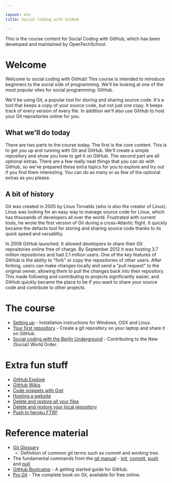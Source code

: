 ```yaml
---

layout: ots
title: Social Coding with GitHub

---
```


This is the course content for Social Coding with GitHub, which has
been developed and maintained by OpenTechSchool.

# Welcome

Welcome to social coding with GitHub! This course is intended to introduce
beginners to the social side of programming. We'll be looking at one of the
most popular sites for social programming: GitHub.

We'll be using Git, a popular tool for storing and sharing source
code. It's a tool that keeps a copy of your source code, but not just
one copy. It keeps track of every version of every file. In addition
we'll also use GitHub to host your Git repositories online for you.

## What we'll do today

There are two parts to the course today. The first is the core content. This is
to get you up and running with Git and GitHub. We'll create a simple repository
and show you how to get it on GitHub. The second part are all optional extras.
There are a few really neat things that you can do with GitHub, so we've
prepared these extra topics for you to explore and try out if you find them
interesting. You can do as many or as few of the optional extras as you please.

## A bit of history

Git was created in 2005 by Linus Torvalds (who is also the creator of Linux).
Linus was looking for an easy way to manage source code for Linux, which has
thousands of developers all over the world. Frustrated with current tools, he
wrote the first version of Git during a cross-Atlantic flight. It quickly
became the defacto tool for storing and sharing source code thanks to its
quick speed and versatility.

In 2008 GitHub launched. It allowed developers to share their Git repositories
online free of charge. By September 2012 it was hosting 3.7 million repositories
and had 2.1 million users. One of the key features of GitHub is the ability to
"fork" or copy the repositories of other users. After forking, users can make
changes locally and send a "pull request" to the original owner, allowing them
to pull the changes back into their repository. This made following and contributing
to projects significantly easier, and GitHub quickly became the place to be if
you want to share your source code and contribute to other projects.

# The course

* [Setting up](core/setup.html) - Installation instructions for Windows, OSX and Linux.
* [Your first repository](core/first-repo.html) - Create a git repository on your laptop and share it on GitHub.
* [Social coding with the Berlin Underground](core/berlin-underground.html) - Contributing to the New (Social) World Order.

# Extra fun stuff

* [GitHub Explore](extras/github-explore.html)
* [GitHub Wikis](extras/github-wiki.html)
* [Code snippets with Gist](extras/github-gist.html) 
* [Hosting a website](extras/github-pages.html)
* [Delete and restore all your files](extras/delete-restore.html)
* [Delete and restore your local repository](extras/delete-restore-local-repository.html)
* [Push to heroku FTW!](extras/push-to-heroku.html)

# Reference material

* [Git Glossary](http://www.kernel.org/pub/software/scm/git/docs/gitglossary.html)
  - Definition of common git terms such as _commit_ and _working
  tree_.
* The fundamental commands from the [git manual](http://www.kernel.org/pub/software/scm/git/docs/) -
  [init](http://www.kernel.org/pub/software/scm/git/docs/git-init.html),
  [commit](http://www.kernel.org/pub/software/scm/git/docs/git-commit.html),
  [push](http://www.kernel.org/pub/software/scm/git/docs/git-push.html)
  and
  [pull](http://www.kernel.org/pub/software/scm/git/docs/git-pull.html).
* [GitHub Bootcamp](https://help.github.com/categories/54/articles) -
  A getting started guide for GitHub.
* [Pro Git](http://git-scm.com/book) - The complete book on Git,
  available for free online.
